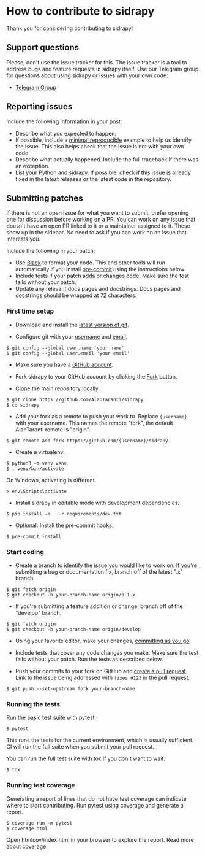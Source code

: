 # How to contribute to sidrapy
Thank you for considering contributing to sidrapy!

## Support questions
Please, don't use the issue tracker for this.
The issue tracker is a tool to address bugs and feature requests in sidrapy itself.
Use our Telegram group for questions about using sidrapy or issues with your own code:
* [Telegram Group](https://t.me/joinchat/AmdQix1KKeZ5KGpsKVFsKw)

## Reporting issues
Include the following information in your post:
* Describe what you expected to happen.
* If possible, include a [minimal reproducible](https://stackoverflow.com/help/minimal-reproducible-example) example to help us identify the issue. This also helps check that the issue is not with your own code.
* Describe what actually happened. Include the full traceback if there was an exception.
* List your Python and sidrapy. If possible, check if this issue is already fixed in the latest releases or the latest code in the repository.

## Submitting patches
If there is not an open issue for what you want to submit, prefer opening one for discussion before working on a PR. You can work on any issue that doesn't have an open PR linked to it or a maintainer assigned to it. These show up in the sidebar. No need to ask if you can work on an issue that interests you.

Include the following in your patch:
* Use [Black](https://black.readthedocs.io/) to format your code. This and other tools will run automatically if you install [pre-commit](https://pre-commit.com/) using the instructions below.
* Include tests if your patch adds or changes code. Make sure the test fails without your patch.
* Update any relevant docs pages and docstrings. Docs pages and docstrings should be wrapped at 72 characters.

### First time setup
* Download and install the [latest version of git](https://git-scm.com/downloads).

* Configure git with your [username](https://help.github.com/en/articles/setting-your-username-in-git) and [email](https://help.github.com/en/articles/setting-your-commit-email-address-in-git).
```shell script
$ git config --global user.name 'your name'
$ git config --global user.email 'your email'
```

* Make sure you have a [GitHub account](https://github.com/join).

* Fork sidrapy to your GitHub account by clicking the [Fork](https://github.com/AlanTaranti/sidrapy/fork) button.

* [Clone](https://help.github.com/en/articles/fork-a-repo#step-2-create-a-local-clone-of-your-fork) the main repository locally.
```shell script
$ git clone https://github.com/AlanTaranti/sidrapy
$ cd sidrapy
```

* Add your fork as a remote to push your work to. Replace `{username}` with your username. This names the remote "fork", the default AlanTaranti remote is "origin".
```shell script
$ git remote add fork https://github.com/{username}/sidrapy
```

* Create a virtualenv.
```shell script
$ python3 -m venv venv
$ . venv/bin/activate
```

On Windows, activating is different.
```shell script
> env\Scripts\activate
```

* Install sidrapy in editable mode with development dependencies.
```shell script
$ pip install -e . -r requirements/dev.txt
```

* Optional: Install the pre-commit hooks.
```shell script
$ pre-commit install
```

### Start coding

* Create a branch to identify the issue you would like to work on. If you're submitting a bug or documentation fix, branch off of the latest ".x" branch.
```shell script
$ git fetch origin
$ git checkout -b your-branch-name origin/0.1.x
```

* If you're submitting a feature addition or change, branch off of the "develop" branch.
```shell script
$ git fetch origin
$ git checkout -b your-branch-name origin/develop
```

* Using your favorite editor, make your changes, [committing as you go](https://dont-be-afraid-to-commit.readthedocs.io/en/latest/git/commandlinegit.html#commit-your-changes).

* Include tests that cover any code changes you make. Make sure the test fails without your patch. Run the tests as described below.

* Push your commits to your fork on GitHub and [create a pull request](https://help.github.com/en/articles/creating-a-pull-request). Link to the issue being addressed with `fixes #123` in the pull request.
```shell script
$ git push --set-upstream fork your-branch-name
```

### Running the tests
Run the basic test suite with pytest.
```shell script
$ pytest
```
This runs the tests for the current environment, which is usually sufficient. CI will run the full suite when you submit your pull request.

You can run the full test suite with tox if you don't want to wait.
```shell script
$ tox
```

### Running test coverage
Generating a report of lines that do not have test coverage can indicate where to start contributing. Run pytest using coverage and generate a report.
```shell script
$ coverage run -m pytest
$ coverage html
```
Open htmlcov/index.html in your browser to explore the report.
Read more about [coverage](https://coverage.readthedocs.io/).
